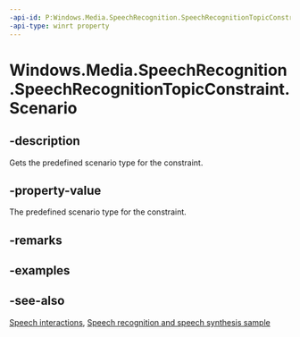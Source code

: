 ```yaml
---
-api-id: P:Windows.Media.SpeechRecognition.SpeechRecognitionTopicConstraint.Scenario
-api-type: winrt property
---
```


<!-- Property syntax
public Windows.Media.SpeechRecognition.SpeechRecognitionScenario Scenario { get; }
-->

# Windows.Media.SpeechRecognition.SpeechRecognitionTopicConstraint.Scenario

## -description
Gets the predefined scenario type for the constraint.

## -property-value
The predefined scenario type for the constraint.

## -remarks

## -examples

## -see-also
[Speech interactions](https://docs.microsoft.com/windows/uwp/input-and-devices/speech-interactions), [Speech recognition and speech synthesis sample](https://github.com/Microsoft/Windows-universal-samples/tree/master/Samples/SpeechRecognitionAndSynthesis)
